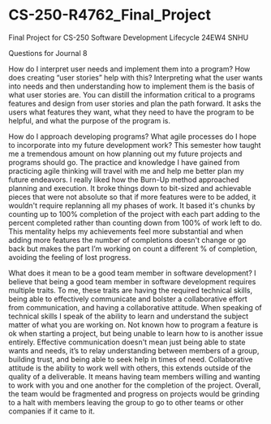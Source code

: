 # CS-250-R4762_Final_Project
Final Project for CS-250 Software Development Lifecycle 24EW4 SNHU

Questions for Journal 8

How do I interpret user needs and implement them into a program? How does creating “user stories” help with this?
  Interpreting what the user wants into needs and then understanding how to implement them is the basis of what user stories are. You can distill the information critical to a programs features and design from user stories and plan the path forward. It asks the users what features they want, what they need to have the program to be helpful, and what the purpose of the program is. 

How do I approach developing programs? What agile processes do I hope to incorporate into my future development work?
  This semester how taught me a tremendous amount on how planning out my future projects and programs should go. The practice and knowledge I have gained from practicing agile thinking will travel with me and help me better plan my future endeavors. I really liked how the Burn-Up method approached planning and execution. It broke things down to bit-sized and achievable pieces that were not absolute so that if more features were to be added, it wouldn't require replanning all my phases of work. It based it's chunks by counting up to 100% completion of the project with each part adding to the percent completed rather than counting down from 100% of work left to do. This mentality helps my achievements feel more substantial and when adding more features the number of completions doesn't change or go back but makes the part I’m working on count a different % of completion, avoiding the feeling of lost progress.
    
What does it mean to be a good team member in software development?
  I believe that being a good team member in software development requires multiple traits. To me, these traits are having the required technical skills, being able to effectively communicate and bolster a collaborative effort from communication, and having a collaborative attitude. When speaking of technical skills I speak of the ability to learn and understand the subject matter of what you are working on. Not known how to program a feature is ok when starting a project, but being unable to learn how to is another issue entirely. Effective communication doesn't mean just being able to state wants and needs, it’s to relay understanding between members of a group, building trust, and being able to seek help in times of need. Collaborative attitude is the ability to work well with others, this extends outside of the quality of a deliverable. It means having team members willing and wanting to work with you and one another for the completion of the project. Overall, the team would be fragmented and progress on projects would be grinding to a halt with members leaving the group to go to other teams or other companies if it came to it.

